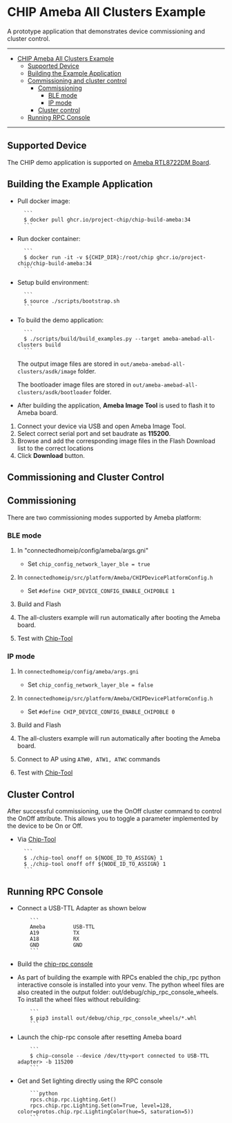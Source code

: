 # CHIP Ameba All Clusters Example

A prototype application that demonstrates device commissioning and cluster
control.

---

-   [CHIP Ameba All Clusters Example](#chip-ameba-all-clusters-example)
    -   [Supported Device](#supported-device)
    -   [Building the Example Application](#building-the-example-application)
    -   [Commissioning and cluster control](#commissioning-and-cluster-control)
        -   [Commissioning](#commissioning)
            -   [BLE mode](#ble-mode)
            -   [IP mode](#ip-mode)
        -   [Cluster control](#cluster-control)
    -   [Running RPC Console](#running-rpc-console)

---

## Supported Device

The CHIP demo application is supported on
[Ameba RTL8722DM Board](https://www.amebaiot.com/en/amebad).

## Building the Example Application

-   Pull docker image:

          ```
          $ docker pull ghcr.io/project-chip/chip-build-ameba:34
          ```

-   Run docker container:

          ```
          $ docker run -it -v ${CHIP_DIR}:/root/chip ghcr.io/project-chip/chip-build-ameba:34
          ```

-   Setup build environment:

          ```
          $ source ./scripts/bootstrap.sh
          ```

-   To build the demo application:

          ```
          $ ./scripts/build/build_examples.py --target ameba-amebad-all-clusters build
          ```

    The output image files are stored in
    `out/ameba-amebad-all-clusters/asdk/image` folder.

    The bootloader image files are stored in
    `out/ameba-amebad-all-clusters/asdk/bootloader` folder.

-   After building the application, **Ameba Image Tool** is used to flash it to
    Ameba board.

1. Connect your device via USB and open Ameba Image Tool.
2. Select correct serial port and set baudrate as **115200**.
3. Browse and add the corresponding image files in the Flash Download list to
   the correct locations
4. Click **Download** button.

## Commissioning and Cluster Control

## Commissioning

There are two commissioning modes supported by Ameba platform:

### BLE mode

1. In "connectedhomeip/config/ameba/args.gni"

    - Set `chip_config_network_layer_ble = true`

2. In `connectedhomeip/src/platform/Ameba/CHIPDevicePlatformConfig.h`

    - Set `#define CHIP_DEVICE_CONFIG_ENABLE_CHIPOBLE 1`

3. Build and Flash
4. The all-clusters example will run automatically after booting the Ameba
   board.
5. Test with
   [Chip-Tool](https://github.com/project-chip/connectedhomeip/tree/master/examples/chip-tool)

### IP mode

1. In `connectedhomeip/config/ameba/args.gni`

    - Set `chip_config_network_layer_ble = false`

2. In `connectedhomeip/src/platform/Ameba/CHIPDevicePlatformConfig.h`

    - Set `#define CHIP_DEVICE_CONFIG_ENABLE_CHIPOBLE 0`

3. Build and Flash
4. The all-clusters example will run automatically after booting the Ameba
   board.
5. Connect to AP using `ATW0, ATW1, ATWC` commands
6. Test with
   [Chip-Tool](https://github.com/project-chip/connectedhomeip/tree/master/examples/chip-tool)

## Cluster Control

After successful commissioning, use the OnOff cluster command to control the
OnOff attribute. This allows you to toggle a parameter implemented by the device
to be On or Off.

-   Via
    [Chip-Tool](https://github.com/project-chip/connectedhomeip/tree/master/examples/chip-tool#using-the-client-to-send-matter-commands)

          ```
          $ ./chip-tool onoff on ${NODE_ID_TO_ASSIGN} 1
          $ ./chip-tool onoff off ${NODE_ID_TO_ASSIGN} 1
          ```

## Running RPC Console

-   Connect a USB-TTL Adapter as shown below

            ```
            Ameba         USB-TTL
            A19           TX
            A18           RX
            GND           GND
            ```

-   Build the
    [chip-rpc console](https://github.com/project-chip/connectedhomeip/tree/master/examples/common/pigweed/rpc_console)

-   As part of building the example with RPCs enabled the chip_rpc python
    interactive console is installed into your venv. The python wheel files are
    also created in the output folder: out/debug/chip_rpc_console_wheels. To
    install the wheel files without rebuilding:

            ```
            $ pip3 install out/debug/chip_rpc_console_wheels/*.whl
            ```

-   Launch the chip-rpc console after resetting Ameba board

            ```
            $ chip-console --device /dev/tty<port connected to USB-TTL adapter> -b 115200
            ```

-   Get and Set lighting directly using the RPC console

            ```python
            rpcs.chip.rpc.Lighting.Get()
            rpcs.chip.rpc.Lighting.Set(on=True, level=128, color=protos.chip.rpc.LightingColor(hue=5, saturation=5))
            ```
